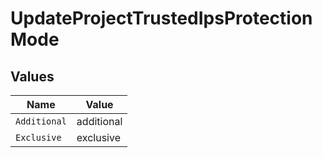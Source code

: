 # UpdateProjectTrustedIpsProtectionMode


## Values

| Name         | Value        |
| ------------ | ------------ |
| `Additional` | additional   |
| `Exclusive`  | exclusive    |